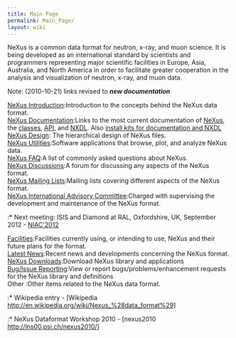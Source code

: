 ```yaml
---
title: Main Page
permalink: Main_Page/
layout: wiki
---
```


NeXus is a common data format for neutron, x-ray, and muon science. It
is being developed as an international standard by scientists and
programmers representing major scientific facilities in Europe, Asia,
Australia, and North America in order to facilitate greater cooperation
in the analysis and visualization of neutron, x-ray, and muon data.

Note: (2010-10-21) links revised to ***new documentation***  

<!-- -->

[NeXus Introduction](http://download.nexusformat.org/doc/html/Introduction.html):Introduction to the concepts behind the NeXus data format.  
[NeXus Documentation](Documentation "wikilink"):Links to the most current documentation of [NeXus](http://download.nexusformat.org/doc/html/UserManual.html), the [classes](http://download.nexusformat.org/doc/html/ClassDefinitions.html), [API](http://download.nexusformat.org/doc/html/NAPI.html), and [NXDL](http://download.nexusformat.org/doc/html/NXDL.html). Also [install kits for documentation and NXDL](http://download.nexusformat.org/kits/definitions/)  
[NeXus Design](http://download.nexusformat.org/doc/html/Design.html): The hierarchical design of NeXus files.  
[NeXus Utilities](http://download.nexusformat.org/doc/html/Utilities.html):Software applications that browse, plot, and analyze NeXus data.  
[NeXus FAQ](http://download.nexusformat.org/doc/html/FAQ.html):A list of commonly asked questions about NeXus.  
[NeXus Discussions](Discussions "wikilink"):A forum for discussing any aspects of the NeXus format.  
[NeXus Mailing Lists](http://download.nexusformat.org/doc/html/MailingLists.html):Mailing lists covering different aspects of the NeXus format.  
[NeXus International Advisory Committee](NIAC "wikilink"):Charged with supervising the development and maintenance of the NeXus format.  

:\* Next meeting: ISIS and Diamond at RAL, Oxfordshire, UK, September
2012 - [NIAC'2012](NIAC2012 "wikilink")

[Facilities](Facilities "wikilink"):Facilities currently using, or intending to use, NeXus and their future plans for the format.  
[Latest News](Latest_News "wikilink"):Recent news and developments concerning the NeXus format.  
[NeXus Downloads](Download "wikilink"):Download NeXus library and applications  
[Bug/Issue Reporting](IssueReporting "wikilink"):View or report bugs/problems/enhancement requests for the NeXus library and definitions  
Other :Other items related to the NeXus data format.  

:\* Wikipedia entry - \[Wikipedia
<http://en.wikipedia.org/wiki/Nexus_%28data_format%29>\]

:\* NeXus Dataformat Workshop 2010 - \[nexus2010
<http://lns00.psi.ch/nexus2010/>\]
